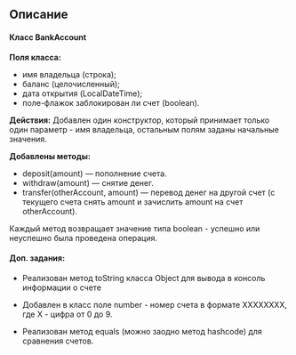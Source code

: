 ## Описание 

#### Класс BankAccount 
**Поля класса:**
- имя владельца (строка);
- баланс (целочисленный);
- дата открытия (LocalDateTime);
- поле-флажок заблокирован ли счет (boolean).

**Действия:**
	Добавлен один конструктор, который принимает только один параметр - имя владельца, остальным полям заданы начальные значения.

**Добавлены методы:**
- deposit(amount) — пополнение счета.
- withdraw(amount) — снятие денег.
- transfer(otherAccount, amount) — перевод денег на другой счет (с текущего счета снять amount и зачислить amount на счет otherAccount).

Каждый метод возвращает значение типа boolean - успешно или неуспешно была проведена операция.

#### Доп. задания:
* Реализован метод toString класса Object для вывода в консоль информации о счете

* Добавлен в класс поле number - номер счета в формате XXXXXXXX, где X - цифра от 0 до 9.

* Реализован метод equals (можно заодно метод hashcode) для сравнения счетов.
